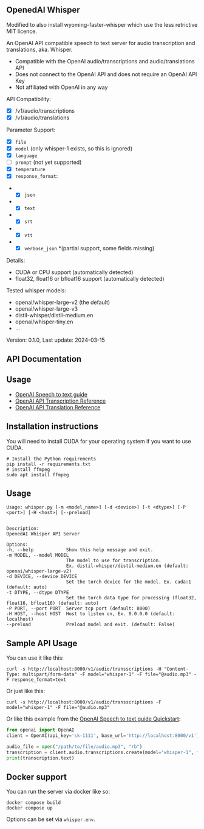 OpenedAI Whisper
----------------

Modified to also install wyoming-faster-whisper which use the less retrictive MIT licence.

An OpenAI API compatible speech to text server for audio transcription and translations, aka. Whisper.

- Compatible with the OpenAI audio/transcriptions and audio/translations API
- Does not connect to the OpenAI API and does not require an OpenAI API Key
- Not affiliated with OpenAI in any way

API Compatibility:
- [X] /v1/audio/transcriptions
- [X] /v1/audio/translations

Parameter Support:
- [X] `file`
- [X] `model` (only whisper-1 exists, so this is ignored)
- [X] `language`
- [ ] `prompt` (not yet supported)
- [X] `temperature`
- [X] `response_format`:
- - [X] `json`
- - [X] `text`
- - [X] `srt`
- - [X] `vtt`
- - [X] `verbose_json` *(partial support, some fields missing)

Details:
* CUDA or CPU support (automatically detected)
* float32, float16 or bfloat16 support (automatically detected)

Tested whisper models:
* openai/whisper-large-v2 (the default)
* openai/whisper-large-v3
* distil-whisper/distil-medium.en
* openai/whisper-tiny.en
* ...


Version: 0.1.0, Last update: 2024-03-15


API Documentation
-----------------

## Usage

* [OpenAI Speech to text guide](https://platform.openai.com/docs/guides/speech-to-text)
* [OpenAI API Transcription Reference](https://platform.openai.com/docs/api-reference/audio/createTranscription)
* [OpenAI API Translation Reference](https://platform.openai.com/docs/api-reference/audio/createTranslation)


Installation instructions
-------------------------

You will need to install CUDA for your operating system if you want to use CUDA.

```shell
# Install the Python requirements
pip install -r requirements.txt
# install ffmpeg
sudo apt install ffmpeg
```

Usage
-----

```
Usage: whisper.py [-m <model_name>] [-d <device>] [-t <dtype>] [-P <port>] [-H <host>] [--preload]


Description:
OpenedAI Whisper API Server

Options:
-h, --help            Show this help message and exit.
-m MODEL, --model MODEL
                      The model to use for transcription.
                      Ex. distil-whisper/distil-medium.en (default: openai/whisper-large-v2)
-d DEVICE, --device DEVICE
                      Set the torch device for the model. Ex. cuda:1 (default: auto)
-t DTYPE, --dtype DTYPE
                      Set the torch data type for processing (float32, float16, bfloat16) (default: auto)
-P PORT, --port PORT  Server tcp port (default: 8000)
-H HOST, --host HOST  Host to listen on, Ex. 0.0.0.0 (default: localhost)
--preload             Preload model and exit. (default: False)
```

Sample API Usage
----------------

You can use it like this:

```shell
curl -s http://localhost:8000/v1/audio/transscriptions -H "Content-Type: multipart/form-data" -F model="whisper-1" -F file="@audio.mp3" -F response_format=text
```

Or just like this:

```shell
curl -s http://localhost:8000/v1/audio/transscriptions -F model="whisper-1" -F file="@audio.mp3"
```

Or like this example from the [OpenAI Speech to text guide Quickstart](https://platform.openai.com/docs/guides/speech-to-text/quickstart):

```python
from openai import OpenAI
client = OpenAI(api_key='sk-1111', base_url='http://localhost:8000/v1')

audio_file = open("/path/to/file/audio.mp3", "rb")
transcription = client.audio.transcriptions.create(model="whisper-1", file=audio_file)
print(transcription.text)
```

Docker support
--------------

You can run the server via docker like so:
```shell
docker compose build
docker compose up
```

Options can be set via `whisper.env`.
